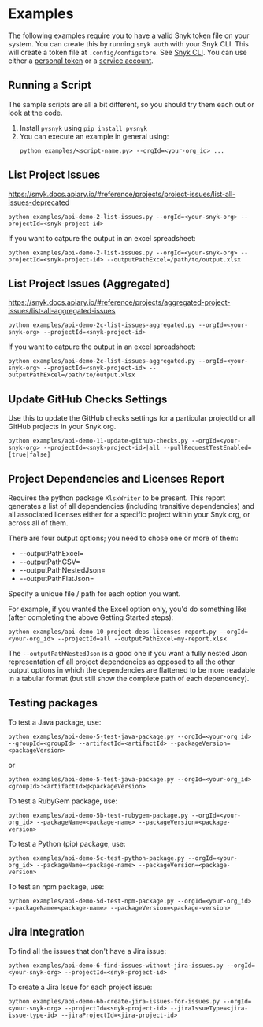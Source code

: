 # Examples


The following examples require you to have a valid Snyk token file on your system. You can create this by running `snyk auth` with your Snyk CLI. This will create a token file at `.config/configstore`. See [Snyk CLI](https://github.com/snyk/snyk#installation). You can use either a [personal token](https://app.snyk.io/account) or a [service account](https://docs.snyk.io/snyk-admin/service-accounts). 

## Running a Script
The sample scripts are all a bit different, so you should try them each out or look at the code. 

1. Install `pysnyk` using `pip install pysnyk`
1. You can execute an example in general using:
    ```
    python examples/<script-name.py> --orgId=<your-org_id> ...
    ```

## List Project Issues
https://snyk.docs.apiary.io/#reference/projects/project-issues/list-all-issues-deprecated

```
python examples/api-demo-2-list-issues.py --orgId=<your-snyk-org> --projectId=<snyk-project-id>
```
If you want to catpure the output in an excel spreadsheet:
```
python examples/api-demo-2-list-issues.py --orgId=<your-snyk-org> --projectId=<snyk-project-id> --outputPathExcel=/path/to/output.xlsx
```

## List Project Issues (Aggregated)
https://snyk.docs.apiary.io/#reference/projects/aggregated-project-issues/list-all-aggregated-issues

```
python examples/api-demo-2c-list-issues-aggregated.py --orgId=<your-snyk-org> --projectId=<snyk-project-id>
```
If you want to catpure the output in an excel spreadsheet:
```
python examples/api-demo-2c-list-issues-aggregated.py --orgId=<your-snyk-org> --projectId=<snyk-project-id> --outputPathExcel=/path/to/output.xlsx
```

## Update GitHub Checks Settings
Use this to update the GitHub checks settings for a particular projectId or all GitHub projects in your Snyk org. 
```
python examples/api-demo-11-update-github-checks.py --orgId=<your-snyk-org> --projectId=<snyk-project-id>|all --pullRequestTestEnabled=[true|false]
```

## Project Dependencies and Licenses Report

Requires the python package `XlsxWriter` to be present.
This report generates a list of all dependencies (including transitive dependencies) and all associated licenses either for a specific project within your Snyk org, or across all of them.

There are four output options; you need to chose one or more of them:
* --outputPathExcel=<desired-output-file-path>
* --outputPathCSV=<desired-output-file-path>
* --outputPathNestedJson=<desired-output-file-path>
* --outputPathFlatJson=<desired-output-file-path>

Specify a unique file / path for each option you want.

For example, if you wanted the Excel option only, you'd do something like (after completing the above Getting Started steps):
```
python examples/api-demo-10-project-deps-licenses-report.py --orgId=<your-org_id> --projectId=all --outputPathExcel=my-report.xlsx
```

The `--outputPathNestedJson` is a good one if you want a fully nested Json representation of all project dependencies as opposed to all the other output options in which the dependencies are flattened to be more readable in a tabular format (but still show the complete path of each dependency).

## Testing packages

To test a Java package, use:
```
python examples/api-demo-5-test-java-package.py --orgId=<your-org_id> --groupId=<groupId> --artifactId=<artifactId> --packageVersion=<packageVersion>
```
or
```
python examples/api-demo-5-test-java-package.py --orgId=<your-org_id> <groupId>:<artifactId>@<packageVersion>
```

To test a RubyGem package, use:
```
python examples/api-demo-5b-test-rubygem-package.py --orgId=<your-org_id> --packageName=<package-name> --packageVersion=<package-version>
```

To test a Python (pip) package, use:
```
python examples/api-demo-5c-test-python-package.py --orgId=<your-org_id> --packageName=<package-name> --packageVersion=<package-version>
```

To test an npm package, use:
```
python examples/api-demo-5d-test-npm-package.py --orgId=<your-org_id> --packageName=<package-name> --packageVersion=<package-version>
```

## Jira Integration

To find all the issues that don't have a Jira issue:
```
python examples/api-demo-6-find-issues-without-jira-issues.py --orgId=<your-snyk-org> --projectId=<snyk-project-id>
```

To create a Jira Issue for each project issue:
```
python examples/api-demo-6b-create-jira-issues-for-issues.py --orgId=<your-snyk-org> --projectId=<snyk-project-id> --jiraIssueType=<jira-issue-type-id> --jiraProjectId=<jira-project-id>
```
